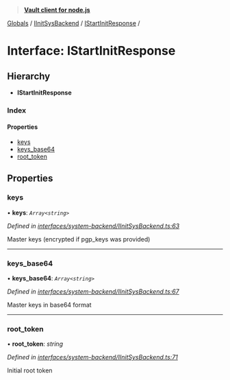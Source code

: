 > **[Vault client for node.js](../README.md)**

[Globals](../globals.md) / [IInitSysBackend](../modules/iinitsysbackend.md) / [IStartInitResponse](iinitsysbackend.istartinitresponse.md) /

# Interface: IStartInitResponse

## Hierarchy

* **IStartInitResponse**

### Index

#### Properties

* [keys](iinitsysbackend.istartinitresponse.md#keys)
* [keys_base64](iinitsysbackend.istartinitresponse.md#keys_base64)
* [root_token](iinitsysbackend.istartinitresponse.md#root_token)

## Properties

###  keys

• **keys**: *`Array<string>`*

*Defined in [interfaces/system-backend/IInitSysBackend.ts:63](https://github.com/theogravity/vault-tacular/blob/c36eea1/src/interfaces/system-backend/IInitSysBackend.ts#L63)*

Master keys (encrypted if pgp_keys was provided)

___

###  keys_base64

• **keys_base64**: *`Array<string>`*

*Defined in [interfaces/system-backend/IInitSysBackend.ts:67](https://github.com/theogravity/vault-tacular/blob/c36eea1/src/interfaces/system-backend/IInitSysBackend.ts#L67)*

Master keys in base64 format

___

###  root_token

• **root_token**: *string*

*Defined in [interfaces/system-backend/IInitSysBackend.ts:71](https://github.com/theogravity/vault-tacular/blob/c36eea1/src/interfaces/system-backend/IInitSysBackend.ts#L71)*

Initial root token